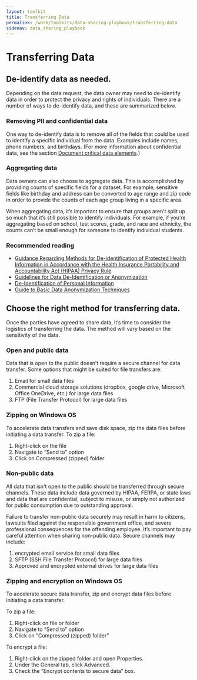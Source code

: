 ```yaml
---
layout: toolkit
title: Transferring Data
permalink: /work/toolkits/data-sharing-playbook/transferring-data
sidenav: data_sharing_playbook
---
```


# Transferring Data

## De-identify data as needed.
Depending on the data request, the data owner may need to de-identify data in order to protect the privacy and rights of individuals. There are a number of ways to de-identify data, and these are summarized below.

### Removing PII and confidential data
One way to de-identify data is to remove all of the fields that could be used to identify a specific individual from the data. Examples include names, phone numbers, and birthdays. (For more information about confidential data, see the section [Document critical data elements](/work/toolkits/data-sharing-playbook/safeguarding-data#document-critical-data-elements).) 

### Aggregating data
Data owners can also choose to aggregate data. This is accomplished by providing counts of specific fields for a dataset. For example, sensitive fields like birthday and address can be converted to age range and zip code in order to provide the counts of each age group living in a specific area. 

When aggregating data, it’s important to ensure that groups aren’t split up so much that it’s still possible to identify individuals. For example, if you’re aggregating based on school, test scores, grade, and race and ethnicity, the counts can’t be small enough for someone to identify individual students. 

### Recommended reading 
* [Guidance Regarding Methods for De-identification of Protected Health Information in Accordance with the Health Insurance Portability and Accountability Act (HIPAA) Privacy Rule](https://www.hhs.gov/hipaa/for-professionals/privacy/special-topics/de-identification/index.html)
* [Guidelines for Data De-Identification or Anonymization](https://www.educause.edu/focus-areas-and-initiatives/policy-and-security/cybersecurity-program/resources/information-security-guide/toolkits/guidelines-for-data-deidentification-or-anonymization)
* [De-Identification of Personal Information](https://nvlpubs.nist.gov/nistpubs/ir/2015/NIST.IR.8053.pdf)
* [Guide to Basic Data Anonymization Techniques](https://iapp.org/media/pdf/resource_center/Guide_to_Anonymisation.pdf)

## Choose the right method for transferring data.
Once the parties have agreed to share data, it’s time to consider the logistics of transferring the data. The method will vary based on the sensitivity of the data.

### Open and public data
Data that is open to the public doesn’t require a secure channel for data transfer. Some options that might be suited for file transfers are:

1. Email for small data files
1. Commercial cloud storage solutions (dropbox, google drive, Microsoft Office OneDrive, etc.) for large data files
1. FTP (File Transfer Protocol) for large data files

### Zipping on Windows OS
To accelerate data transfers and save disk space, zip the data files before initiating a data transfer. To zip a file:
1. Right-click on the file
2. Navigate to “Send to” option
3. Click on Compressed (zipped) folder

### Non-public data
All data that isn't open to the public should be transferred through secure channels. These data include data governed by HIPAA, FERPA, or state laws and data that are confidential, subject to misuse, or simply not authorized for public consumption due to outstanding approval.

Failure to transfer non-public data securely may result in harm to citizens, lawsuits filed against the responsible government office, and severe professional consequences for the offending employee. It’s important to pay careful attention when sharing non-public data. Secure channels may include:

1. encrypted email service for small data files
2. SFTP (SSH File Transfer Protocol) for large data files
3. Approved and encrypted external drives for large data files

### Zipping and encryption on Windows OS
To accelerate secure data transfer, zip and encrypt data files before initiating a data transfer. 

To zip a file:
1. Right-click on file or folder
2. Navigate to “Send to” option
3. Click on “Compressed (zipped) folder”


To encrypt a file:
1. Right-click on the zipped folder and open Properties.
2. Under the General tab, click Advanced.
3. Check the “Encrypt contents to secure data” box.
